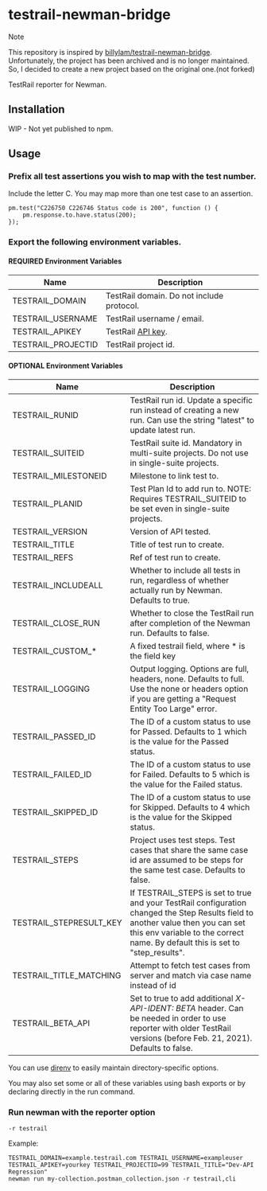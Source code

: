 # testrail-newman-bridge

> [!NOTE]
> This repository is inspired by [billylam/testrail-newman-bridge](https://github.com/billylam/testrail-newman-bridge).
> Unfortunately, the project has been archived and is no longer maintained.
> So, I decided to create a new project based on the original one.(not forked)

TestRail reporter for Newman.

## Installation

WIP - Not yet published to npm.

## Usage

### Prefix all test assertions you wish to map with the test number.
Include the letter C. You may map more than one test case to an assertion.
```
pm.test("C226750 C226746 Status code is 200", function () {
    pm.response.to.have.status(200);
});
```

### Export the following environment variables.

#### REQUIRED Environment Variables

| Name | Description |
| --- | --- |
| TESTRAIL_DOMAIN | TestRail domain.  Do not include protocol. |
| TESTRAIL_USERNAME | TestRail username / email. |
| TESTRAIL_APIKEY | TestRail [API key](http://docs.gurock.com/testrail-api2/accessing#username_and_api_key). |
| TESTRAIL_PROJECTID | TestRail project id. |

#### OPTIONAL Environment Variables
| Name                    | Description                                                                                                                                                                                                         |
|-------------------------|---------------------------------------------------------------------------------------------------------------------------------------------------------------------------------------------------------------------|
| TESTRAIL_RUNID          | TestRail run id.  Update a specific run instead of creating a new run.  Can use the string "latest" to update latest run.                                                                                           |
| TESTRAIL_SUITEID        | TestRail suite id.  Mandatory in multi-suite projects.  Do not use in single-suite projects.                                                                                                                        |
| TESTRAIL_MILESTONEID    | Milestone to link test to.
| TESTRAIL_PLANID           | Test Plan Id to add run to. NOTE: Requires TESTRAIL_SUITEID to be set even in single-suite projects.                                                                                                                                                                                          |
| TESTRAIL_VERSION        | Version of API tested.                                                                                                                                                                                              |
| TESTRAIL_TITLE          | Title of test run to create.             
| TESTRAIL_REFS          | Ref of test run to create.                                                                                                                                                                                        |
| TESTRAIL_INCLUDEALL     | Whether to include all tests in run, regardless of whether actually run by Newman.  Defaults to true.                                                                                                               |
| TESTRAIL_CLOSE_RUN      | Whether to close the TestRail run after completion of the Newman run.  Defaults to false.                                                                                                               |
| TESTRAIL_CUSTOM_*       | A fixed testrail field, where * is the field key                                                                                                                                                                    |
| TESTRAIL_LOGGING        | Output logging.  Options are full, headers, none.  Defaults to full.  Use the none or headers option if you are getting a "Request Entity Too Large" error.                                                         |
| TESTRAIL_PASSED_ID      | The ID of a custom status to use for Passed.  Defaults to 1 which is the value for the Passed status.                                                                                                               |
| TESTRAIL_FAILED_ID      | The ID of a custom status to use for Failed.  Defaults to 5 which is the value for the Failed status.                                                                                                               |
| TESTRAIL_SKIPPED_ID     | The ID of a custom status to use for Skipped.  Defaults to 4 which is the value for the Skipped status.                                                                                                             |
| TESTRAIL_STEPS          | Project uses test steps.  Test cases that share the same case id are assumed to be steps for the same test case.  Defaults to false.                                                                                |
| TESTRAIL_STEPRESULT_KEY | If TESTRAIL_STEPS is set to true and your TestRail configuration changed the Step Results field to another value then you can set this env variable to the correct name.  By default this is set to "step_results". |
| TESTRAIL_TITLE_MATCHING | Attempt to fetch test cases from server and match via case name instead of id                                                                                                                                       |
| TESTRAIL_BETA_API       | Set to true to add additional *X-API-IDENT: BETA* header. Can be needed in order to use reporter with older TestRail versions (before Feb. 21, 2021). Defaults to false.                                            |

You can use [direnv](https://github.com/direnv/direnv) to easily maintain directory-specific options.

You may also set some or all of these variables using bash exports or by declaring directly in the run command.

### Run newman with the reporter option

`-r testrail`

Example:

```
TESTRAIL_DOMAIN=example.testrail.com TESTRAIL_USERNAME=exampleuser 
TESTRAIL_APIKEY=yourkey TESTRAIL_PROJECTID=99 TESTRAIL_TITLE="Dev-API Regression" 
newman run my-collection.postman_collection.json -r testrail,cli
```
